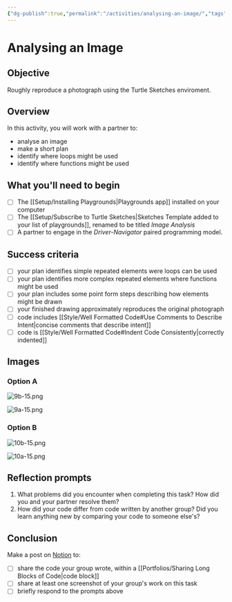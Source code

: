 ```yaml
---
{"dg-publish":true,"permalink":"/activities/analysing-an-image/","tags":["A1.1","A1.2","C1.1","C1.2","C1.4","C1.5","C2.2","C2.4","C2.6"],"dgHomeLink":true}
---
```


# Analysing an Image

## Objective

Roughly reproduce a photograph using the Turtle Sketches enviroment.

## Overview

In this activity, you will work with a partner to:

- analyse an image
- make a short plan
- identify where loops might be used
- identify where functions might be used
## What you'll need to begin
- [ ] The [[Setup/Installing Playgrounds\|Playgrounds app]] installed on your computer
- [ ] The [[Setup/Subscribe to Turtle Sketches\|Sketches Template added to your list of playgrounds]], renamed to be titled *Image Analysis*
- [ ]  A partner to engage in the *Driver-Navigator* paired programming model.
## Success criteria
- [ ] your plan identifies simple repeated elements were loops can be used
- [ ] your plan identifies more complex repeated elements where functions might be used
- [ ] your plan includes some point form steps describing how elements might be drawn
- [ ] your finished drawing approximately reproduces the original photograph
- [ ] code includes [[Style/Well Formatted Code#Use Comments to Describe Intent\|concise comments that describe intent]]
- [ ] code is [[Style/Well Formatted Code#Indent Code Consistently\|correctly indented]]

## Images

### Option A

![9b-15.png](/img/user/Media/9b-15.png)

![9a-15.png](/img/user/Media/9a-15.png)

### Option B

![10b-15.png](/img/user/Media/10b-15.png)

![10a-15.png](/img/user/Media/10a-15.png)


## Reflection prompts
1. What problems did you encounter when completing this task? How did you and your partner resolve them?
2. How did your code differ from code written by another group? Did you learn anything new by comparing your code to someone else's?
## Conclusion

Make a post on [Notion](https://notion.so) to:
- [ ] share the code your group wrote, within a [[Portfolios/Sharing Long Blocks of Code\|code block]]
- [ ] share at least one screenshot of your group's work on this task
- [ ] briefly respond to the prompts above